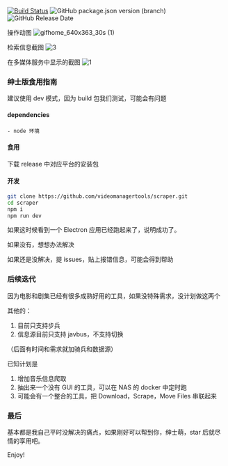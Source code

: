 [![Build Status](https://travis-ci.org/videomanagertools/scraper.svg?branch=master)](https://travis-ci.org/videomanagertools/scraper)
![GitHub package.json version (branch)](https://img.shields.io/github/package-json/v/videomanagertools/scraper/master)
![GitHub Release Date](https://img.shields.io/github/release-date/videomanagertools/scraper)

操作动图
![gifhome_640x363_30s (1)](https://user-images.githubusercontent.com/20250430/65373590-3dc32780-dcb2-11e9-87a1-b946beb26996.gif)

检索信息截图
![3](https://upload-images.jianshu.io/upload_images/19638980-6899616ee80e89fd.png?imageMogr2/auto-orient/strip%7CimageView2/2/w/1240)

在多媒体服务中显示的截图
![1](https://upload-images.jianshu.io/upload_images/19638980-0272cb35f1bad544.png?imageMogr2/auto-orient/strip%7CimageView2/2/w/1240)

### 绅士版食用指南

建议使用 dev 模式，因为 build 包我们测试，可能会有问题

#### dependencies

    - node 环境

#### 食用

下载 release 中对应平台的安装包

#### 开发

```bash
git clone https://github.com/videomanagertools/scraper.git
cd scraper
npm i
npm run dev
```

如果这时候看到一个 Electron 应用已经跑起来了，说明成功了。

如果没有，想想办法解决

如果还是没解决，提 issues，贴上报错信息，可能会得到帮助

### 后续迭代

因为电影和剧集已经有很多成熟好用的工具，如果没特殊需求，没计划做这两个

其他的：

1. 目前只支持步兵
2. 信息源目前只支持 javbus，不支持切换

（后面有时间和需求就加骑兵和数据源）

已知计划是

1. 增加音乐信息爬取
2. 抽出来一个没有 GUI 的工具，可以在 NAS 的 docker 中定时跑
3. 可能会有一个整合的工具，把 Download，Scrape，Move Files 串联起来

### 最后

基本都是我自己平时没解决的痛点，如果刚好可以帮到你，绅士萌，star 后就尽情的享用吧。

Enjoy!

